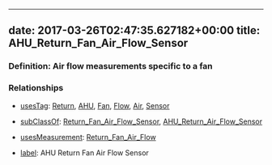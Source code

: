 
---
date: 2017-03-26T02:47:35.627182+00:00
title: AHU_Return_Fan_Air_Flow_Sensor
---
### Definition: Air flow measurements specific to a fan

### Relationships

* [usesTag](https://brickschema.org/schema/1.0/BrickFrame#usesTag): [Return](https://brickschema.org/schema/1.0/BrickTag#Return), [AHU](https://brickschema.org/schema/1.0/BrickTag#AHU), [Fan](https://brickschema.org/schema/1.0/BrickTag#Fan), [Flow](https://brickschema.org/schema/1.0/BrickTag#Flow), [Air](https://brickschema.org/schema/1.0/BrickTag#Air), [Sensor](https://brickschema.org/schema/1.0/BrickTag#Sensor)

* [subClassOf](http://www.w3.org/2000/01/rdf-schema#subClassOf): [Return_Fan_Air_Flow_Sensor](https://brickschema.org/schema/1.0/Brick#Return_Fan_Air_Flow_Sensor), [AHU_Return_Air_Flow_Sensor](https://brickschema.org/schema/1.0/Brick#AHU_Return_Air_Flow_Sensor)

* [usesMeasurement](https://brickschema.org/schema/1.0/BrickFrame#usesMeasurement): [Return_Fan_Air_Flow](https://brickschema.org/schema/1.0/Brick#Return_Fan_Air_Flow)

* [label](http://www.w3.org/2000/01/rdf-schema#label): AHU Return Fan Air Flow Sensor
